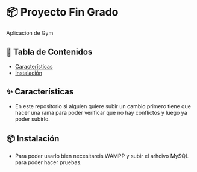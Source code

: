 # 📦 Proyecto Fin Grado

Aplicacion de Gym

## 📝 Tabla de Contenidos

- [Características](#-características)
- [Instalación](#-instalación)

## ✨ Características
- En este repositorio si alguien quiere subir un cambio primero tiene que hacer una rama para poder verificar que no hay conflictos y luego ya poder subirlo.

## 📦 Instalación

- Para poder usarlo bien necesitareis WAMPP y subir el arhcivo MySQL para poder hacer pruebas.
